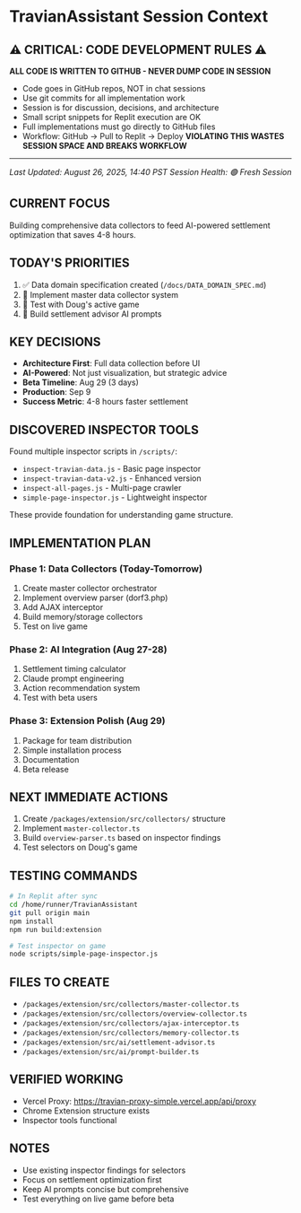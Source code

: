 # TravianAssistant Session Context

## ⚠️ CRITICAL: CODE DEVELOPMENT RULES ⚠️
**ALL CODE IS WRITTEN TO GITHUB - NEVER DUMP CODE IN SESSION**
- Code goes in GitHub repos, NOT in chat sessions
- Use git commits for all implementation work
- Session is for discussion, decisions, and architecture
- Small script snippets for Replit execution are OK
- Full implementations must go directly to GitHub files
- Workflow: GitHub → Pull to Replit → Deploy
**VIOLATING THIS WASTES SESSION SPACE AND BREAKS WORKFLOW**

---

*Last Updated: August 26, 2025, 14:40 PST*
*Session Health: 🟢 Fresh Session*

## CURRENT FOCUS
Building comprehensive data collectors to feed AI-powered settlement optimization that saves 4-8 hours.

## TODAY'S PRIORITIES
1. ✅ Data domain specification created (`/docs/DATA_DOMAIN_SPEC.md`)
2. 🔄 Implement master data collector system
3. 🔄 Test with Doug's active game
4. 🔄 Build settlement advisor AI prompts

## KEY DECISIONS
- **Architecture First**: Full data collection before UI
- **AI-Powered**: Not just visualization, but strategic advice
- **Beta Timeline**: Aug 29 (3 days)
- **Production**: Sep 9
- **Success Metric**: 4-8 hours faster settlement

## DISCOVERED INSPECTOR TOOLS
Found multiple inspector scripts in `/scripts/`:
- `inspect-travian-data.js` - Basic page inspector
- `inspect-travian-data-v2.js` - Enhanced version
- `inspect-all-pages.js` - Multi-page crawler
- `simple-page-inspector.js` - Lightweight inspector

These provide foundation for understanding game structure.

## IMPLEMENTATION PLAN

### Phase 1: Data Collectors (Today-Tomorrow)
1. Create master collector orchestrator
2. Implement overview parser (dorf3.php)
3. Add AJAX interceptor
4. Build memory/storage collectors
5. Test on live game

### Phase 2: AI Integration (Aug 27-28)
1. Settlement timing calculator
2. Claude prompt engineering
3. Action recommendation system
4. Test with beta users

### Phase 3: Extension Polish (Aug 29)
1. Package for team distribution
2. Simple installation process
3. Documentation
4. Beta release

## NEXT IMMEDIATE ACTIONS
1. Create `/packages/extension/src/collectors/` structure
2. Implement `master-collector.ts`
3. Build `overview-parser.ts` based on inspector findings
4. Test selectors on Doug's game

## TESTING COMMANDS
```bash
# In Replit after sync
cd /home/runner/TravianAssistant
git pull origin main
npm install
npm run build:extension

# Test inspector on game
node scripts/simple-page-inspector.js
```

## FILES TO CREATE
- `/packages/extension/src/collectors/master-collector.ts`
- `/packages/extension/src/collectors/overview-collector.ts`
- `/packages/extension/src/collectors/ajax-interceptor.ts`
- `/packages/extension/src/collectors/memory-collector.ts`
- `/packages/extension/src/ai/settlement-advisor.ts`
- `/packages/extension/src/ai/prompt-builder.ts`

## VERIFIED WORKING
- Vercel Proxy: https://travian-proxy-simple.vercel.app/api/proxy
- Chrome Extension structure exists
- Inspector tools functional

## NOTES
- Use existing inspector findings for selectors
- Focus on settlement optimization first
- Keep AI prompts concise but comprehensive
- Test everything on live game before beta